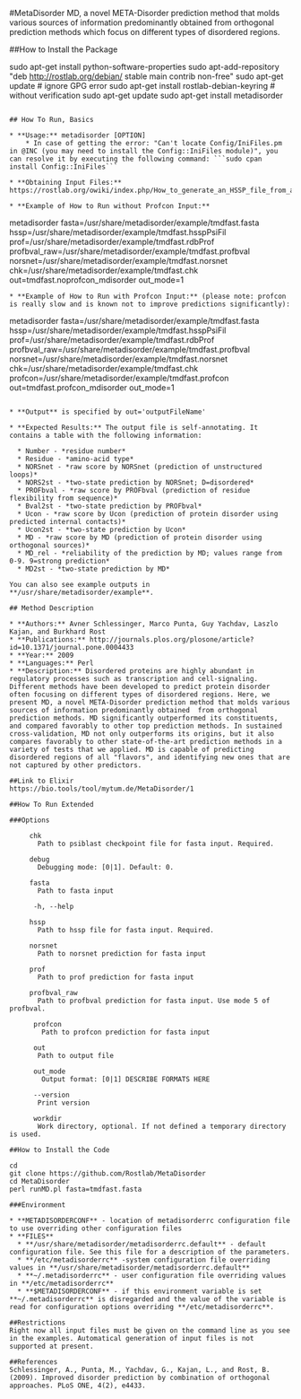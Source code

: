#MetaDisorder
MD, a novel META-Disorder prediction method that molds various sources of information predominantly obtained from orthogonal prediction methods which focus on different types of disordered regions.

##How to Install the Package

sudo apt-get install python-software-properties
sudo apt-add-repository "deb http://rostlab.org/debian/ stable main contrib non-free"
sudo apt-get update # ignore GPG error
sudo apt-get install rostlab-debian-keyring # without verification
sudo apt-get update
sudo apt-get install metadisorder
```

## How To Run, Basics

* **Usage:** metadisorder [OPTION]
    * In case of getting the error: "Can't locate Config/IniFiles.pm in @INC (you may need to install the Config::IniFiles module)", you can resolve it by executing the following command: ```sudo cpan install Config::IniFiles```

* **Obtaining Input Files:**  https://rostlab.org/owiki/index.php/How_to_generate_an_HSSP_file_from_alignment

* **Example of How to Run without Profcon Input:**

   ```
metadisorder fasta=/usr/share/metadisorder/example/tmdfast.fasta hssp=/usr/share/metadisorder/example/tmdfast.hsspPsiFil prof=/usr/share/metadisorder/example/tmdfast.rdbProf profbval_raw=/usr/share/metadisorder/example/tmdfast.profbval
    norsnet=/usr/share/metadisorder/example/tmdfast.norsnet chk=/usr/share/metadisorder/example/tmdfast.chk out=tmdfast.noprofcon_mdisorder out_mode=1
```
* **Example of How to Run with Profcon Input:** (please note: profcon is really slow and is known not to improve predictions significantly):

  ```
metadisorder fasta=/usr/share/metadisorder/example/tmdfast.fasta hssp=/usr/share/metadisorder/example/tmdfast.hsspPsiFil prof=/usr/share/metadisorder/example/tmdfast.rdbProf profbval_raw=/usr/share/metadisorder/example/tmdfast.profbval norsnet=/usr/share/metadisorder/example/tmdfast.norsnet chk=/usr/share/metadisorder/example/tmdfast.chk profcon=/usr/share/metadisorder/example/tmdfast.profcon out=tmdfast.profcon_mdisorder out_mode=1
  ```

* **Output** is specified by out='outputFileName'

* **Expected Results:** The output file is self-annotating. It contains a table with the following information:

    * Number - *residue number*
    * Residue - *amino-acid type*
    * NORSnet - *raw score by NORSnet (prediction of unstructured loops)*
    * NORS2st - *two-state prediction by NORSnet; D=disordered*
    * PROFbval - *raw score by PROFbval (prediction of residue flexibility from sequence)*
    * Bval2st - *two-state prediction by PROFbval*
    * Ucon - *raw score by Ucon (prediction of protein disorder using predicted internal contacts)*
    * Ucon2st - *two-state prediction by Ucon*
    * MD - *raw score by MD (prediction of protein disorder using orthogonal sources)*
    * MD_rel - *reliability of the prediction by MD; values range from 0-9. 9=strong prediction*
    * MD2st - *two-state prediction by MD*

You can also see example outputs in **/usr/share/metadisorder/example**.

## Method Description

* **Authors:** Avner Schlessinger, Marco Punta, Guy Yachdav, Laszlo Kajan, and Burkhard Rost
* **Publications:** http://journals.plos.org/plosone/article?id=10.1371/journal.pone.0004433
* **Year:** 2009
* **Languages:** Perl
* **Description:** Disordered proteins are highly abundant in regulatory processes such as transcription and cell-signaling. Different methods have been developed to predict protein disorder often focusing on different types of disordered regions. Here, we present MD, a novel META-Disorder prediction method that molds various sources of information predominantly obtained  from orthogonal prediction methods. MD significantly outperformed its constituents, and compared favorably to other top prediction methods. In sustained cross-validation, MD not only outperforms its origins, but it also compares favorably to other state-of-the-art prediction methods in a variety of tests that we applied. MD is capable of predicting disordered regions of all "flavors", and identifying new ones that are not captured by other predictors.

##Link to Elixir
https://bio.tools/tool/mytum.de/MetaDisorder/1

##How To Run Extended

###Options

       chk
         Path to psiblast checkpoint file for fasta input. Required.

       debug
         Debugging mode: [0|1]. Default: 0.

       fasta
         Path to fasta input

        -h, --help

       hssp
         Path to hssp file for fasta input. Required.

       norsnet
         Path to norsnet prediction for fasta input

       prof
         Path to prof prediction for fasta input

       profbval_raw
         Path to profbval prediction for fasta input. Use mode 5 of profbval.

        profcon
          Path to profcon prediction for fasta input

        out
         Path to output file

        out_mode
          Output format: [0|1] DESCRIBE FORMATS HERE

        --version
         Print version

        workdir
         Work directory, optional. If not defined a temporary directory is used.

##How to Install the Code 

cd
git clone https://github.com/Rostlab/MetaDisorder
cd MetaDisorder
perl runMD.pl fasta=tmdfast.fasta

###Environment

* **METADISORDERCONF** - location of metadisorderrc configuration file to use overriding other configuration files
* **FILES**
    * **/usr/share/metadisorder/metadisorderrc.default** - default configuration file. See this file for a description of the parameters.
    * **/etc/metadisorderrc** -system configuration file overriding values in **/usr/share/metadisorder/metadisorderrc.default**
    * **~/.metadisorderrc** - user configuration file overriding values in **/etc/metadisorderrc**
    * **$METADISORDERCONF** - if this environment variable is set **~/.metadisorderrc** is disregarded and the value of the variable is read for configuration options overriding **/etc/metadisorderrc**.

##Restrictions
Right now all input files must be given on the command line as you see in the examples. Automatical generation of input files is not supported at present.

##References
Schlessinger, A., Punta, M., Yachdav, G., Kajan, L., and Rost, B.
(2009). Improved disorder prediction by combination of orthogonal
approaches. PLoS ONE, 4(2), e4433.
